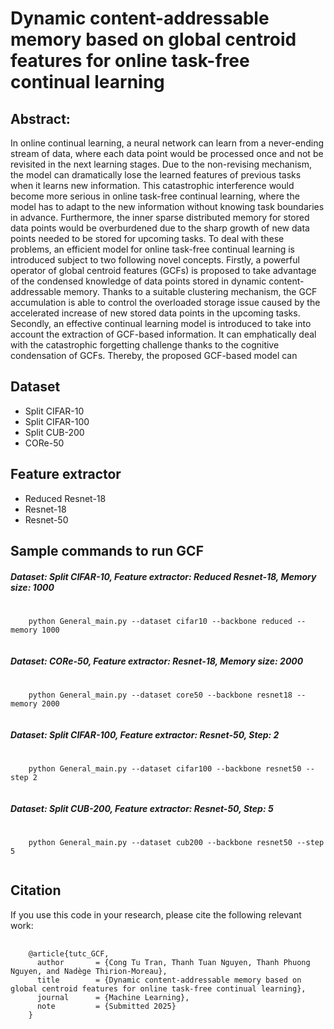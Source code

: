 # Dynamic content-addressable memory based on global centroid features for online task-free continual learning

## Abstract: 
In online continual learning, a neural network can learn from a never-ending stream of data, where each data point would be processed once and not be revisited in the next learning stages. Due to the non-revising mechanism, the model
can dramatically lose the learned features of previous tasks when it learns new information. This catastrophic interference would become more serious in online task-free continual learning, where the model has to adapt to the new information without knowing task boundaries in advance. Furthermore, the inner sparse
distributed memory for stored data points would be overburdened due to the sharp growth of new data points needed to be stored for upcoming tasks. To deal
with these problems, an efficient model for online task-free continual learning is introduced subject to two following novel concepts. Firstly, a powerful operator of
global centroid features (GCFs) is proposed to take advantage of the condensed knowledge of data points stored in dynamic content-addressable memory. Thanks
to a suitable clustering mechanism, the GCF accumulation is able to control the overloaded storage issue caused by the accelerated increase of new stored data
points in the upcoming tasks. Secondly, an effective continual learning model is introduced to take into account the extraction of GCF-based information. It
can emphatically deal with the catastrophic forgetting challenge thanks to the cognitive condensation of GCFs. Thereby, the proposed GCF-based model can
## Dataset
- Split CIFAR-10
- Split CIFAR-100
- Split CUB-200
- CORe-50
## Feature extractor
- Reduced Resnet-18
- Resnet-18
- Resnet-50
## Sample commands to run GCF
##### Dataset: Split CIFAR-10, Feature extractor: Reduced Resnet-18, Memory size: 1000
<pre>
  <code id="code-snippet">
    python General_main.py --dataset cifar10 --backbone reduced --memory 1000
  </code>
</pre>
##### Dataset: CORe-50, Feature extractor: Resnet-18, Memory size: 2000
<pre>
  <code id="code-snippet">
    python General_main.py --dataset core50 --backbone resnet18 --memory 2000
  </code>
</pre>
##### Dataset: Split CIFAR-100, Feature extractor: Resnet-50, Step: 2
<pre>
  <code id="code-snippet">
    python General_main.py --dataset cifar100 --backbone resnet50 --step 2
  </code>
</pre>
##### Dataset: Split CUB-200, Feature extractor: Resnet-50, Step: 5
<pre>
  <code id="code-snippet">
    python General_main.py --dataset cub200 --backbone resnet50 --step 5
  </code>
</pre>

## Citation
If you use this code in your research, please cite the following relevant work:
<pre>
  <code id="code-snippet">
    @article{tutc_GCF,
      author       = {Cong Tu Tran, Thanh Tuan Nguyen, Thanh Phuong Nguyen, and Nadège Thirion-Moreau},
      title        = {Dynamic content-addressable memory based on global centroid features for online task-free continual learning},
      journal      = {Machine Learning},
      note         = {Submitted 2025}
    }  </code>
</pre>

